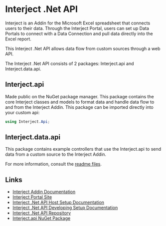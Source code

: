 # Interject .Net API

Interject is an Addin for the Microsoft Excel spreadsheet that connects users to their data. Through the Interject Portal, users can set up Data Portals to connect with a Data Connection and pull data directly into the Excel report.

This Interject .Net API allows data flow from custom sources through a web API.

The Interject .Net API consists of 2 packages: Interject.api and Interject.data.api.

## Interject.api 

Made public on the NuGet package manager. This package contains the core Interject classes and models to format data and handle data flow to and from the Interject Addin. This package can be imported directly into your custom api:

```csharp
using Interject.Api;
```

## Interject.data.api

This package contains example controllers that use the Interject.api to send data from a custom source to the Interject Addin.

For more information, consult the [readme files](https://github.com/GoInterject/ids-dotnet-api/tree/main/interject.data.api/Examples).

## Links

- [Interject Addin Documentation](https://docs.gointerject.com/)
- [Interject Portal Site](https://portal.gointerject.com/login.html)
- [Interject .Net API Host Setup Documentation](https://docs.gointerject.com/wApi/dot-net-api-setup.html)
- [Interject .Net API Developing Setup Documentation](https://github.com/GoInterject/ids-dotnet-api/blob/main/interject.data.api/README.md)
- [Interject .Net API Repository](https://github.com/GoInterject/ids-dotnet-api)
- [Interject.api NuGet Package](https://www.nuget.org/packages/Interject.07.14.23/)
